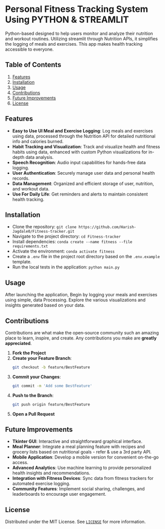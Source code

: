 # Personal Fitness Tracking System Using PYTHON & STREAMLIT

Python-based designed to help users monitor and analyze their nutrition and workout routines. Utilizing streamlit through Nutrition APIs, it simplifies the logging of meals and exercises. This app makes health tracking accessible to everyone.

## Table of Contents
1. [Features](#features)
1. [Installation](#installation)
1. [Usage](#usage)
1. [Contributions](#contributions)
1. [Future Improvements](#future-improvements)
1. [License](#license)

## Features
- **Easy to Use UI Meal and Exercise Logging**: Log meals and exercises using data, processed through the Nutrition API for detailed nutritional info and calories burned.
- **Habit Tracking and Visualization**: Track and visualize health and fitness habits using data, enhanced with custom Python visualizations for in-depth data analysis.
- **Speech Recognition**: Audio input capabilities for hands-free data logging.
- **User Authentication**: Securely manage user data and personal health records.
- **Data Management**: Organized and efficient storage of user, nutrition, and workout data.
- **Use For Daily Life**: Get reminders and alerts to maintain consistent health tracking.

## Installation
- Clone the repository: `git clone https://github.com/Harish-Jagdale0/Fitness-tracker.git`
- Navigate to the project directory: `cd Fitness-tracker`
- Install dependencies: `conda create --name fitness --file requirements.txt`
- Activate the environment: `conda activate fitness`
- Create a `.env` file in the project root directory based on the `.env.example` template.
- Run the local tests in the application: `python main.py`

## Usage
After launching the application, Begin by logging your meals and exercises using simple, data Processing. Explore the various visualizations and insights generated based on your data.

## Contributions
Contributions are what make the open-source community such an amazing place to learn, inspire, and create. Any contributions you make are **greatly appreciated**.
1. **Fork the Project**
1. **Create your Feature Branch**: 
    ```bash
    git checkout -b feature/BestFeature
    ```
1. **Commit your Changes**: 
    ```bash
    git commit -m 'Add some BestFeature'
    ```
1. **Push to the Branch**: 
    ```bash
    git push origin feature/BestFeature
    ```
1. **Open a Pull Request**

## Future Improvements
- **Tkinter GUI**: Interactive and straightforward graphical interface.
- **Meal Planner**: Integrate a meal planning feature with recipes and grocery lists based on nutritional goals - refer & use a 3rd party API.
- **Mobile Application**: Develop a mobile version for convenient on-the-go access.
- **Advanced Analytics**: Use machine learning to provide personalized health insights and recommendations.
- **Integration with Fitness Devices**: Sync data from fitness trackers for automated exercise logging.
- **Community Features**: Implement social sharing, challenges, and leaderboards to encourage user engagement.

## License
Distributed under the MIT License. See [`LICENSE`](https://github.com/HarishJagdale0/Fitness-tracker/blob/main/LICENSE) for more information.
